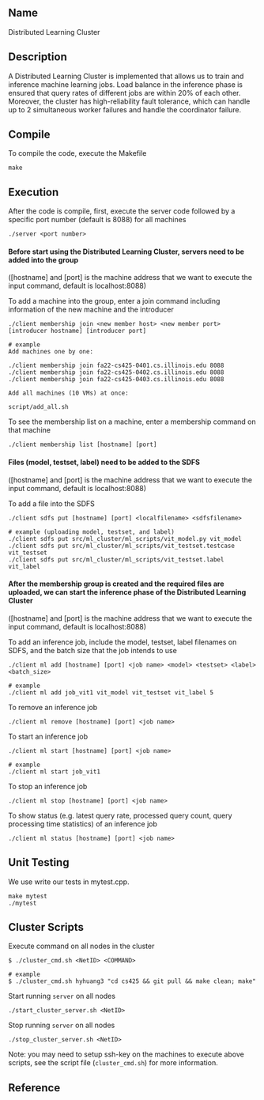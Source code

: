 ## Name
Distributed Learning Cluster

## Description
A Distributed Learning Cluster is implemented that allows us to train and inference machine learning jobs. Load balance in the inference phase is ensured that query rates of different jobs are within 20% of each other. Moreover, the cluster has high-reliability fault tolerance, which can handle up to 2 simultaneous worker failures and handle the coordinator failure.

## Compile
To compile the code, execute the Makefile
```
make
```

## Execution
After the code is compile, first, execute the server code followed by a specific port number (default is 8088) for all machines
```
./server <port number>
```

#### Before start using the Distributed Learning Cluster, servers need to be added into the group
([hostname] and [port] is the machine address that we want to execute the input command, default is localhost:8088)

To add a machine into the group, enter a join command including information of the new machine and the introducer

```
./client membership join <new member host> <new member port> [introducer hostname] [introducer port]

# example
Add machines one by one:

./client membership join fa22-cs425-0401.cs.illinois.edu 8088
./client membership join fa22-cs425-0402.cs.illinois.edu 8088
./client membership join fa22-cs425-0403.cs.illinois.edu 8088

Add all machines (10 VMs) at once:

script/add_all.sh 
```

To see the membership list on a machine, enter a membership command on that machine

```
./client membership list [hostname] [port]
```

#### Files (model, testset, label) need to be added to the SDFS
([hostname] and [port] is the machine address that we want to execute the input command, default is localhost:8088)

To add a file into the SDFS

```
./client sdfs put [hostname] [port] <localfilename> <sdfsfilename>

# example (uploading model, testset, and label)
./client sdfs put src/ml_cluster/ml_scripts/vit_model.py vit_model
./client sdfs put src/ml_cluster/ml_scripts/vit_testset.testcase vit_testset
./client sdfs put src/ml_cluster/ml_scripts/vit_testset.label vit_label
```

#### After the membership group is created and the required files are uploaded, we can start the inference phase of the Distributed Learning Cluster
([hostname] and [port] is the machine address that we want to execute the input command, default is localhost:8088)

To add an inference job, include the model, testset, label filenames on SDFS, and the batch size that the job intends to use

```
./client ml add [hostname] [port] <job name> <model> <testset> <label> <batch_size>

# example
./client ml add job_vit1 vit_model vit_testset vit_label 5
```

To remove an inference job

```
./client ml remove [hostname] [port] <job name>
```

To start an inference job

```
./client ml start [hostname] [port] <job name>

# example
./client ml start job_vit1
```

To stop an inference job

```
./client ml stop [hostname] [port] <job name>
```

To show status (e.g. latest query rate, processed query count, query processing time statistics) of an inference job

```
./client ml status [hostname] [port] <job name>
```


## Unit Testing
We use write our tests in mytest.cpp.

```
make mytest
./mytest
```

## Cluster Scripts
Execute command on all nodes in the cluster
```
$ ./cluster_cmd.sh <NetID> <COMMAND>

# example
$ ./cluster_cmd.sh hyhuang3 "cd cs425 && git pull && make clean; make"
```

Start running `server` on all nodes
```
./start_cluster_server.sh <NetID>
```

Stop running `server` on all nodes
```
./stop_cluster_server.sh <NetID>
```

Note: you may need to setup ssh-key on the machines to execute above scripts, see the script file (`cluster_cmd.sh`) for more information.

## Reference

